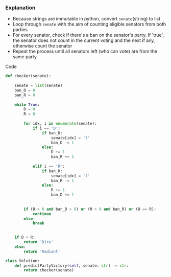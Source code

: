 ### Explanation
- Because strings are immutable in python, convert ```senate```(string) to list
- Loop through ```senate``` with the aim of counting eligible senators from both parties 
- For every senator, check if there's a ban on the senator's party. If 'true', the senator does not count in the current voting and the next if any, otherwise count the senator
- Repeat the process until all senators left (who can vote) are from the same party

Code
```Python
def checker(senate):
    
    senate = list(senate)
    ban_D = 0
    ban_R = 0
    
    while True:
        D = 0
        R = 0
 
        for idx, i in enumerate(senate):
            if i == 'D':
                if ban_D:
                    senate[idx] = 'l'
                    ban_D -= 1
                else:
                    D += 1
                    ban_R += 1
           
            elif i == 'R':
                if ban_R:
                    senate[idx] = 'l'
                    ban_R -= 1
                else:
                    R += 1
                    ban_D += 1
                    
        
        if (D > 0 and ban_D > 0) or (R > 0 and ban_R) or (D == R):
            continue
        else:
            break

        
    if D > R:
        return 'Dire'
    else:
        return 'Radiant' 

class Solution:
    def predictPartyVictory(self, senate: str) -> str:
        return checker(senate)
```
